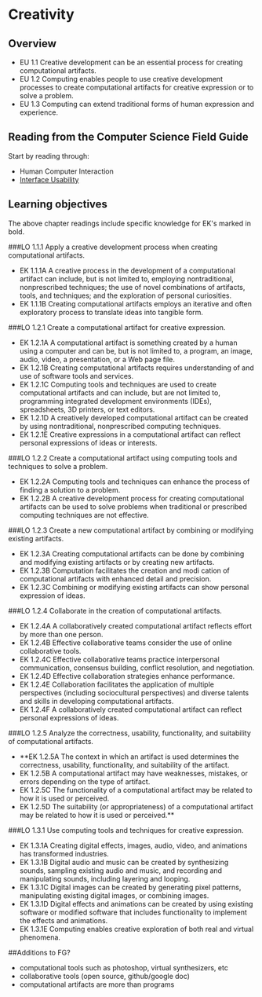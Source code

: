 # Creativity

## Overview
- EU 1.1 Creative development can be an essential process for creating computational artifacts.
- EU 1.2 Computing enables people to use creative development processes to create computational artifacts for creative expression or to solve a problem.
- EU 1.3 Computing can extend traditional forms of human expression and experience.

## Reading from the Computer Science Field Guide
Start by reading through:

- Human Computer Interaction
 - [Interface Usability](chapters/human-computer-interaction.html#interface-usability)

## Learning objectives
The above chapter readings include specific knowledge for EK's marked in bold.

###LO 1.1.1 Apply a creative development process when creating computational artifacts.
- EK 1.1.1A A creative process in the development of a computational artifact can include, but is not limited to, employing nontraditional, nonprescribed techniques; the use of novel combinations of artifacts, tools, and techniques; and the exploration of personal curiosities.
- EK 1.1.1B Creating computational artifacts employs an iterative and often exploratory process to translate ideas into tangible form.

###LO 1.2.1 Create a computational artifact for creative expression.
- EK 1.2.1A A computational artifact is something created by a human using a computer and can be, but is not limited to, a program, an image, audio, video, a presentation, or a Web page file.
- EK 1.2.1B Creating computational artifacts requires understanding of and use of software tools and services.
- EK 1.2.1C Computing tools and techniques are used to create computational artifacts and can include, but are not limited to, programming integrated development environments (IDEs), spreadsheets, 3D printers, or text editors.
- EK 1.2.1D A creatively developed computational artifact can be created by using nontraditional, nonprescribed computing techniques.
- EK 1.2.1E Creative expressions in a computational artifact can reflect personal expressions of ideas
or interests.

###LO 1.2.2 Create a computational artifact using computing tools and techniques to solve a problem.
- EK 1.2.2A Computing tools and techniques can enhance the process of finding a solution to a problem.
- EK 1.2.2B A creative development process for creating computational artifacts can be used to solve problems when traditional or prescribed computing techniques are not effective.

###LO 1.2.3 Create a new computational artifact by combining or modifying existing artifacts.
- EK 1.2.3A Creating computational artifacts can be done by combining and modifying existing artifacts or by creating new artifacts.
- EK 1.2.3B Computation facilitates the creation and modi cation of computational artifacts with enhanced detail and precision.
- EK 1.2.3C Combining or modifying existing artifacts can show personal expression of ideas.

###LO 1.2.4 Collaborate in the creation of computational artifacts.
- EK 1.2.4A A collaboratively created computational artifact reflects effort by more than one person.
- EK 1.2.4B Effective collaborative teams consider the use of online collaborative tools.
- EK 1.2.4C Effective collaborative teams practice interpersonal communication, consensus building, conflict resolution, and negotiation.
- EK 1.2.4D Effective collaboration strategies enhance performance.
- EK 1.2.4E Collaboration facilitates the application of multiple perspectives (including sociocultural perspectives) and diverse talents and skills
in developing computational artifacts.
- EK 1.2.4F A collaboratively created computational artifact can reflect personal expressions of ideas.

###LO 1.2.5 Analyze the correctness, usability, functionality, and suitability of computational artifacts.
- **EK 1.2.5A The context in which an artifact is used determines the correctness, usability, functionality, and suitability of the artifact.
- EK 1.2.5B A computational artifact may have weaknesses, mistakes, or errors depending on the type of artifact.
- EK 1.2.5C The functionality of a computational artifact may be related to how it is used or perceived.
- EK 1.2.5D The suitability (or appropriateness) of a computational artifact may be related to how it is used or perceived.**

###LO 1.3.1 Use computing tools and techniques for creative expression.
- EK 1.3.1A Creating digital effects, images, audio, video, and animations has transformed industries.
- EK 1.3.1B Digital audio and music can be created by synthesizing sounds, sampling existing audio and music, and recording and manipulating sounds, including layering and looping.
- EK 1.3.1C Digital images can be created by generating pixel patterns, manipulating existing digital images, or combining images.
- EK 1.3.1D Digital effects and animations can be created by using existing software or modified software that includes functionality to implement the effects and animations.
- EK 1.3.1E Computing enables creative exploration of both real and virtual phenomena.

##Additions to FG?
- computational tools such as photoshop, virtual synthesizers, etc
- collaborative tools (open source, github/google doc)
- computational artifacts are more than programs
